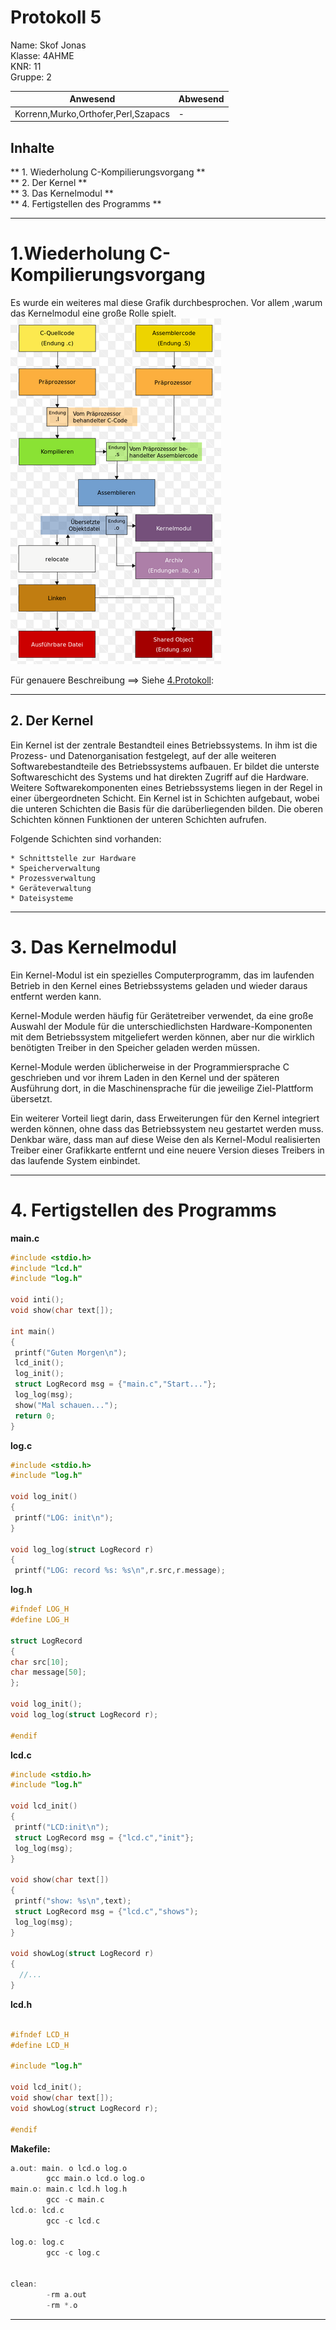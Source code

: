 
# Protokoll 5 #
Name: Skof Jonas  
Klasse: 4AHME  
KNR: 11  
Gruppe: 2  


| Anwesend  | Abwesend  |
|---|---|
| Korrenn,Murko,Orthofer,Perl,Szapacs | -  |



## Inhalte ##  
** 1. Wiederholung C-Kompilierungsvorgang **        
** 2. Der Kernel **        
** 3.  Das Kernelmodul  **       
** 4. Fertigstellen des Programms **          
           
***

# 1.Wiederholung C-Kompilierungsvorgang #

Es wurde ein weiteres mal diese Grafik durchbesprochen.
Vor allem ,warum das Kernelmodul eine große Rolle spielt.
![Kompiliervorgang in C](C-Kompilierungsvorgang.png) 

Für genauere Beschreibung ==> Siehe [4.Protokoll](protokoll_g2_skojom15_29.01.2019.md):


***
## 2. Der Kernel ##
Ein Kernel ist der zentrale Bestandteil eines Betriebssystems. In ihm ist die Prozess- und Datenorganisation festgelegt, auf der alle weiteren Softwarebestandteile des Betriebssystems aufbauen. Er bildet die unterste Softwareschicht des Systems und hat direkten Zugriff auf die Hardware. Weitere Softwarekomponenten eines Betriebssystems liegen in der Regel in einer übergeordneten Schicht.
Ein Kernel ist in Schichten aufgebaut, wobei die unteren Schichten die Basis für die darüberliegenden bilden. Die oberen Schichten können Funktionen der unteren Schichten aufrufen.

Folgende Schichten sind vorhanden:

    * Schnittstelle zur Hardware 
    * Speicherverwaltung 
    * Prozessverwaltung
    * Geräteverwaltung 
    * Dateisysteme


***
# 3. Das Kernelmodul #
Ein Kernel-Modul ist ein spezielles Computerprogramm, das im laufenden Betrieb in den Kernel eines Betriebssystems geladen und wieder daraus entfernt werden kann.

Kernel-Module werden häufig für Gerätetreiber verwendet, da eine große Auswahl der Module für die unterschiedlichsten Hardware-Komponenten mit dem Betriebssystem mitgeliefert werden können, aber nur die wirklich benötigten Treiber in den Speicher geladen werden müssen.

Kernel-Module werden üblicherweise in der Programmiersprache C geschrieben und vor ihrem Laden in den Kernel und der späteren Ausführung dort, in die Maschinensprache für die jeweilige Ziel-Plattform übersetzt.

Ein weiterer Vorteil liegt darin, dass Erweiterungen für den Kernel integriert werden können, ohne dass das Betriebssystem neu gestartet werden muss. Denkbar wäre, dass man auf diese Weise den als Kernel-Modul realisierten Treiber einer Grafikkarte entfernt und eine neuere Version dieses Treibers in das laufende System einbindet. 


***
# 4. Fertigstellen des Programms #

**main.c**

```c
#include <stdio.h>
#include "lcd.h"
#include "log.h"

void inti();
void show(char text[]);

int main()
{
 printf("Guten Morgen\n");
 lcd_init();
 log_init();
 struct LogRecord msg = {"main.c","Start..."};
 log_log(msg);
 show("Mal schauen...");
 return 0;
}
```

**log.c**

```c
#include <stdio.h>
#include "log.h"

void log_init()
{
 printf("LOG: init\n");
}
                                 
void log_log(struct LogRecord r) 
{
 printf("LOG: record %s: %s\n",r.src,r.message);
```

**log.h**
```c
#ifndef LOG_H
#define LOG_H

struct LogRecord   
{
char src[10];
char message[50];
};

void log_init();
void log_log(struct LogRecord r); 
 
#endif 
```
**lcd.c**
```c
#include <stdio.h>
#include "log.h"

void lcd_init()
{
 printf("LCD:init\n");
 struct LogRecord msg = {"lcd.c","init"};
 log_log(msg);
}

void show(char text[])
{
 printf("show: %s\n",text);
 struct LogRecord msg = {"lcd.c","shows");
 log_log(msg);
}

void showLog(struct LogRecord r)
{
  //...
}
```

**lcd.h**

```c

#ifndef LCD_H  
#define LCD_H

#include "log.h"

void lcd_init();
void show(char text[]);
void showLog(struct LogRecord r);

#endif

```

**Makefile:**
```c
a.out: main. o lcd.o log.o
        gcc main.o lcd.o log.o
main.o: main.c lcd.h log.h
        gcc -c main.c     
lcd.o: lcd.c
        gcc -c lcd.c
        
log.o: log.c
        gcc -c log.c
         
 
clean:
        -rm a.out
        -rm *.o   
```
***




